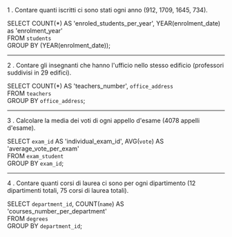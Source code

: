 1 . Contare quanti iscritti ci sono stati ogni anno (912, 1709, 1645, 734).

SELECT COUNT(*) AS 'enroled_students_per_year', YEAR(enrolment_date) as 'enrolment_year'  
FROM `students`  
GROUP BY (YEAR(enrolment_date));

---

2 . Contare gli insegnanti che hanno l'ufficio nello stesso edificio (professori suddivisi in 29 edifici).

SELECT COUNT(*) AS 'teachers_number', `office_address`  
FROM `teachers`  
GROUP BY `office_address`;

---

3 . Calcolare la media dei voti di ogni appello d'esame (4078 appelli d'esame).

SELECT `exam_id` AS 'individual_exam_id', AVG(`vote`) AS 'average_vote_per_exam'  
FROM `exam_student`  
GROUP BY `exam_id`;

---

4 . Contare quanti corsi di laurea ci sono per ogni dipartimento (12 dipartimenti totali, 75 corsi di laurea totali).

SELECT `department_id`, COUNT(`name`) AS 'courses_number_per_department'  
FROM `degrees`  
GROUP BY `department_id`;